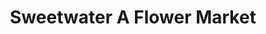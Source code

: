 ---
title: "Sweetwater A Flower Market"
url: /colorado-springs/sweetwater-a-flower-market/
shop: florist
---